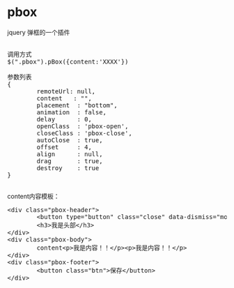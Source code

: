 pbox
====

jquery 弹框的一个插件


<pre>

调用方式
$(".pbox").pBox({content:'XXXX'})

参数列表
{
        remoteUrl: null,
        content   : "",
        placement  : "bottom",
        animation  : false,
        delay      : 0,
        openClass  : 'pbox-open',
        closeClass : 'pbox-close',
        autoClose  : true,
        offset     : 4,
        align      : null,
        drag       : true,
        destroy    : true
}

</pre>

content内容模板：
<pre>
&lt;div class="pbox-header"&gt;
        &lt;button type="button" class="close" data-dismiss="modal" aria-hidden="true"&gt;×&lt;/button&gt;
        &lt;h3>我是头部&lt;/h3&gt;
&lt;/div&gt;
&lt;div class="pbox-body"&gt;
        content&lt;p>我是内容！！&lt;/p&gt;&lt;p>我是内容！！&lt;/p&gt;
&lt;/div&gt;
&lt;div class="pbox-footer"&gt;
        &lt;button class="btn"&gt;保存&lt;/button&gt;
&lt;/div&gt;
</pre>
